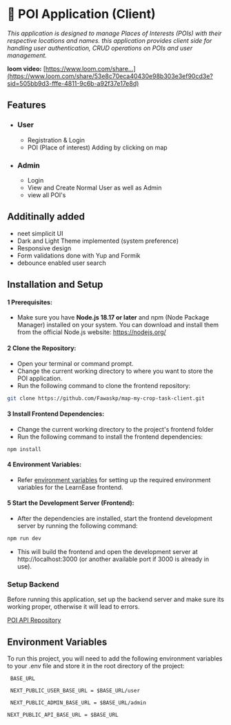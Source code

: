 # 🚀 POI Application (Client)
_This application is designed to manage Places of Interests (POIs) with their respective locations and names. this application provides client side for handling user authentication, CRUD operations on POIs and user management._

__loom video:__ [https://www.loom.com/share...](https://www.loom.com/share/53e8c70eca40430e98b303e3ef90cd3e?sid=505bb9d3-fffe-4811-9c6b-a92f37e17e8d)

## Features
  - ### User
      - Registration & Login
      - POI (Place of interest) Adding by clicking on map
  - ### Admin
      - Login
      - View and Create Normal User as well as Admin
      - view all POI's
        
## Additinally added
  - neet simplicit UI
  - Dark and Light Theme implemented (system preference)
  - Responsive design
  - Form validations done with Yup and Formik
  - debounce enabled user search

## Installation and Setup

#### 1 Prerequisites:
- Make sure you have __Node.js 18.17 or later__  and npm (Node Package Manager) installed on your system. You can download and install them from the official Node.js website: https://nodejs.org/

#### 2 Clone the Repository:

- Open your terminal or command prompt.
- Change the current working directory to where you want to store the POI application.
- Run the following command to clone the frontend repository:
```bash
git clone https://github.com/Fawaskp/map-my-crop-task-client.git
```
#### 3 Install Frontend Dependencies:
- Change the current working directory to the project's frontend folder
- Run the following command to install the frontend dependencies:
```bach
npm install
```

#### 4 Environment Variables:
- Refer [environment variables](https://github.com/Fawaskp/map-my-crop-task-client#environment-variables) for setting up the required environment variables for the LearnEase frontend.


#### 5 Start the Development Server (Frontend):
- After the dependencies are installed, start the frontend development server by running the following command:
```bash
npm run dev
```
- This will build the frontend and open the development server at http://localhost:3000 (or another available port if 3000 is already in use).

### Setup Backend
Before running this application, set up the backend server and make sure its working proper, otherwise  it will lead to errors.

[POI API Repository](https://github.com/Fawaskp/map-my-crop-task-api)

## Environment Variables

To run this project, you will need to add the following environment variables to your .env file and store it in the root directory of the project:

` BASE_URL`

` NEXT_PUBLIC_USER_BASE_URL = $BASE_URL/user`

` NEXT_PUBLIC_ADMIN_BASE_URL = $BASE_URL/admin`

 `NEXT_PUBLIC_API_BASE_URL = $BASE_URL`
